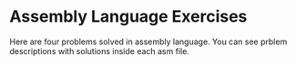 # Assembly Language Exercises

Here are four problems solved in assembly language. You can see prblem descriptions with solutions inside each asm file.
